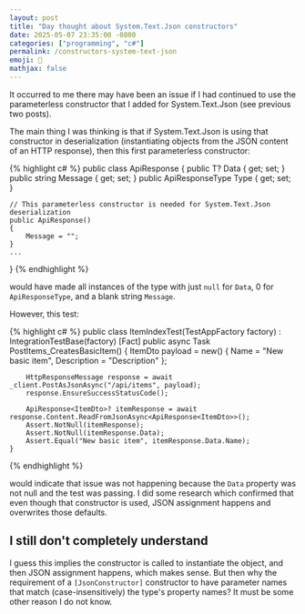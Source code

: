 ```yaml
---
layout: post
title: "Day thought about System.Text.Json constructors"
date: 2025-05-07 23:35:00 -0800
categories: ["programming", "c#"]
permalink: /constructors-system-text-json
emoji: 🖤
mathjax: false
---
```


It occurred to me there may have been an issue if I had continued to use the parameterless constructor that I added for System.Text.Json (see previous two posts).

The main thing I was thinking is that if System.Text.Json is using that constructor in deserialization (instantiating objects from the JSON content of an HTTP response), then this first parameterless constructor:

{% highlight c# %}
public class ApiResponse<T>
{
    public T? Data { get; set; }
    public string Message { get; set; }
    public ApiResponseType Type { get; set; }

    // This parameterless constructor is needed for System.Text.Json deserialization
    public ApiResponse()
    {
        Message = "";
    }
    ...
}
{% endhighlight %}

would have made all instances of the type with just `null` for `Data`, 0 for `ApiResponseType`, and a blank string `Message`.

However, this test:

{% highlight c# %}
public class ItemIndexTest(TestAppFactory<Program> factory) : IntegrationTestBase(factory)
[Fact]
    public async Task PostItems_CreatesBasicItem()
    {
        ItemDto payload = new()
        {
            Name = "New basic item",
            Description = "Description"
        };

        HttpResponseMessage response = await _client.PostAsJsonAsync("/api/items", payload);
        response.EnsureSuccessStatusCode();
        
        ApiResponse<ItemDto>? itemResponse = await response.Content.ReadFromJsonAsync<ApiResponse<ItemDto>>();
        Assert.NotNull(itemResponse);
        Assert.NotNull(itemResponse.Data);
        Assert.Equal("New basic item", itemResponse.Data.Name);
    }
{% endhighlight %}

would indicate that issue was not happening because the `Data` property was not null and the test was passing. I did some research which confirmed that even though that constructor is used, JSON assignment happens and overwrites those defaults.

## I still don't completely understand

I guess this implies the constructor is called to instantiate the object, and then JSON assignment happens, which makes sense. But then why the requirement of a `[JsonConstructor]` constructor to have parameter names that match (case-insensitively) the type's property names? It must be some other reason I do not know.
